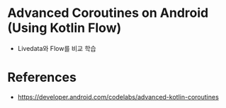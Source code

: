 # Advanced Coroutines on Android (Using Kotlin Flow)
 - Livedata와 Flow를 비교 학습

# References 
 - https://developer.android.com/codelabs/advanced-kotlin-coroutines
